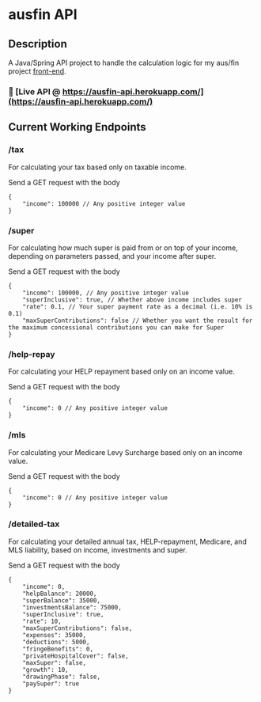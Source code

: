 # ausfin API

## Description

A Java/Spring API project to handle the calculation logic for my aus/fin project [front-end](https://github.com/austnly/ausfin).

### 🚀 [Live API @ https://ausfin-api.herokuapp.com/](https://ausfin-api.herokuapp.com/)

## Current Working Endpoints

### /tax

For calculating your tax based only on taxable income.

Send a GET request with the body

```
{
    "income": 100000 // Any positive integer value
}
```

### /super

For calculating how much super is paid from or on top of your income, depending on parameters passed, and your income after super.

Send a GET request with the body

```
{
    "income": 100000, // Any positive integer value
    "superInclusive": true, // Whether above income includes super
    "rate": 0.1, // Your super payment rate as a decimal (i.e. 10% is 0.1)
    "maxSuperContributions": false // Whether you want the result for the maximum concessional contributions you can make for Super
}
```

### /help-repay

For calculating your HELP repayment based only on an income value.

Send a GET request with the body

```
{
    "income": 0 // Any positive integer value
}
```

### /mls

For calculating your Medicare Levy Surcharge based only on an income value.

Send a GET request with the body

```
{
    "income": 0 // Any positive integer value
}
```

### /detailed-tax

For calculating your detailed annual tax, HELP-repayment, Medicare, and MLS liability, based on income, investments and super.

Send a GET request with the body

```
{
    "income": 0,
    "helpBalance": 20000,
    "superBalance": 35000,
    "investmentsBalance": 75000,
    "superInclusive": true,
    "rate": 10,
    "maxSuperContributions": false,
    "expenses": 35000,
    "deductions": 5000,
    "fringeBenefits": 0,
    "privateHospitalCover": false,
    "maxSuper": false,
    "growth": 10,
    "drawingPhase": false,
    "paySuper": true
}
```
